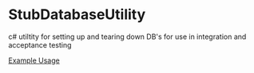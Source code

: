 StubDatabaseUtility
===================

c# utiltity for setting up and tearing down DB's for use in integration and acceptance testing

[Example Usage](NHSChoices.StubDatabaseUtility.Tests.Integration/StubDatabaseTests.cs)
